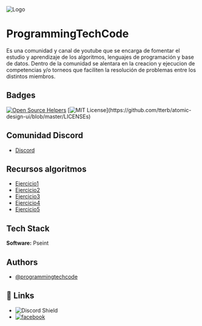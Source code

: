 
![Logo](https://programmingtechcode.github.io/images/logo.png)


# ProgrammingTechCode

Es una comunidad y canal de youtube que se encarga de fomentar el estudio y aprendizaje de los algoritmos, lenguajes de programación y base de datos. Dentro de la comunidad se alentara en la creacion y ejecucion de competencias y/o torneos que faciliten la resolución de problemas entre los distintos miembros.




## Badges

[![Open Source Helpers](https://www.codetriage.com/programmingtechcode/algoritmos/badges/users.svg)](https://www.codetriage.com/programmingtechcode/algoritmos)
[![MIT License](https://img.shields.io/apm/l/atomic-design-ui.svg?)](https://github.com/tterb/atomic-design-ui/blob/master/LICENSEs)


## Comunidad Discord
- [Discord](https://discord.gg/Pbd2XWRGdW)

## Recursos algoritmos
- [Ejercicio1](https://github.com/programmingtechcode/algoritmos/tree/main/Ejercicios/Ejercicio1)
- [Ejercicio2](https://github.com/programmingtechcode/algoritmos/tree/main/Ejercicios/Ejercicio2)
- [Ejercicio3](https://github.com/programmingtechcode/algoritmos/tree/main/Ejercicios/Ejercicio3)
- [Ejercicio4](https://github.com/programmingtechcode/algoritmos/tree/main/Ejercicios/Ejercicio4)
- [Ejercicio5](https://github.com/programmingtechcode/algoritmos/tree/main/Ejercicios/Ejercicio5)

## Tech Stack

**Software:** Pseint



## Authors

- [@programmingtechcode](https://github.com/programmingtechcode)


## 🔗 Links

- ![Discord Shield](https://discordapp.com/api/guilds/963630102074261524/widget.png?style=shield)
- [![facebook](https://img.shields.io/badge/facebook-1DA1F2?style=for-the-badge&logo=twitter&logoColor=white)](https://www.facebook.com/Programingtechcode/)




